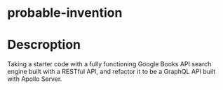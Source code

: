 # probable-invention

# Descroption

Taking a starter code with a fully functioning Google Books API search engine built with a RESTful API, and refactor it to be a GraphQL API built with Apollo Server.